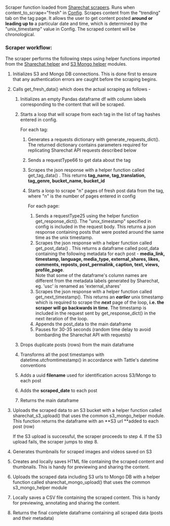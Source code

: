 Scraper function loaded from [Sharechat scrapers](../sharechat_scrapers.py). Runs when content_to_scrape="fresh" in [Config](../config.py). Scrapes content from the "trending" tab on the tag page. It allows the user to get content posted **around or leading up to** a particular date and time, which is determined by the "unix_timestamp" value in Config. The scraped content will be chronological. 

### Scraper workflow:

The scraper performs the following steps using helper functions imported from the [Sharechat helper](../sharechat_helper.py) and [S3 Mongo helper](../s3_mongo_helper.py) modules.

1. Initializes S3 and Mongo DB connections. This is done first to ensure that any authentication errors are caught before the scraping begins.
2. Calls get_fresh_data() which does the actual scraping as follows  - 
   1. Initializes an empty Pandas dataframe df with column labels corresponding to the content that will be scraped.
   2. Starts a loop that will scrape from each tag in the list of tag hashes entered in config. 

      For each tag:
      1. Generates a requests dictionary with generate_requests_dict(). The returned dictionary contains parameters required for replicating Sharechat API requests described below
      2. Sends a requestType66 to get data about the tag
      3. Scrapes the json response with a helper function called get_tag_data() . This returns **tag_name, tag_translation, tag_genre, bucket_name, bucket_id**
      4. Starts a loop to scrape "n" pages of fresh post data from the tag, where "n" is the number of pages entered in config

         For each page:
         1. Sends a requestType25 using the helper function get_response_dict(). The "unix_timestamp" specified in config is included in the request body. This returns a json response containing posts that were posted around the same time as the unix timestamp. 
         2. Scrapes the json response with a helper function called get_post_data() . This returns a dataframe called post_data containing the following metadata for each post - **media_link, timestamp, language, media_type, external_shares, likes, comments, reposts, post_permalink, caption, text, views, profile_page**. \
            Note that some of the dataframe's column names are different from the metadata labels generated by Sharechat, eg.  'usc' is renamed as 'external_shares'
         3. Scrapes the json response with a helper function called get_next_timestamp(). This returns an ***earlier*** unix timestamp which is required to scrape the ***next*** page of the loop, **i.e. the scraper will go backwards in time**. The timestamp is included in the request sent by get_response_dict() in the next iteration of the loop.
         4. Appends the post_data to the main dataframe
         5. Pauses for 30-35 seconds (random time delay to avoid bombarding the Sharechat API with requests)
   3. Drops duplicate posts (rows) from the main dataframe
   4. Transforms all the post timestamps with datetime.utcfromtimestamp() in accordance with Tattle's datetime conventions
   5. Adds a uuid **filename** used for identification across S3/Mongo to each post
   6. Adds the **scraped_date** to each post
   7. Returns the main dataframe 
3. Uploads the scraped data to an S3 bucket with a helper function called sharechat_s3_upload() that uses the common s3_mongo_helper module. This function returns the dataframe with an **S3 url **added to each post (row)

   If the S3 upload is successful, the scraper proceeds to step 4. If the S3 upload fails, the scraper jumps to step 8. 
4. Generates thumbnails for scraped images and videos saved on S3
5. Creates and locally saves HTML file containing the scraped content and thumbnails. This is handy for previewing and sharing the content.
6. Uploads the scraped data including S3 urls to Mongo DB with a helper function called sharechat_mongo_upload() that uses the common s3_mongo_helper module
7. Locally saves a CSV file containing the scraped content. This is handy for previewing, annotating and sharing the content.
8. Returns the final complete dataframe containing all scraped data (posts and their metadata)